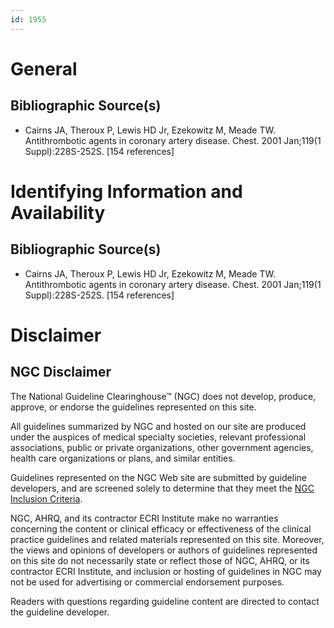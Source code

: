 ```yaml
---
id: 1955
---
```


# General

## Bibliographic Source(s)

- Cairns JA, Theroux P, Lewis HD Jr, Ezekowitz M, Meade TW. Antithrombotic agents in coronary artery disease. Chest. 2001 Jan;119(1 Suppl):228S-252S. [154 references]

# Identifying Information and Availability

## Bibliographic Source(s)

- Cairns JA, Theroux P, Lewis HD Jr, Ezekowitz M, Meade TW. Antithrombotic agents in coronary artery disease. Chest. 2001 Jan;119(1 Suppl):228S-252S. [154 references]

# Disclaimer

## NGC Disclaimer

The National Guideline Clearinghouse™ (NGC) does not develop, produce, approve, or endorse the guidelines represented on this site.

All guidelines summarized by NGC and hosted on our site are produced under the auspices of medical specialty societies, relevant professional associations, public or private organizations, other government agencies, health care organizations or plans, and similar entities.

Guidelines represented on the NGC Web site are submitted by guideline developers, and are screened solely to determine that they meet the [NGC Inclusion Criteria](/help-and-about/summaries/inclusion-criteria).

NGC, AHRQ, and its contractor ECRI Institute make no warranties concerning the content or clinical efficacy or effectiveness of the clinical practice guidelines and related materials represented on this site. Moreover, the views and opinions of developers or authors of guidelines represented on this site do not necessarily state or reflect those of NGC, AHRQ, or its contractor ECRI Institute, and inclusion or hosting of guidelines in NGC may not be used for advertising or commercial endorsement purposes.

Readers with questions regarding guideline content are directed to contact the guideline developer.

